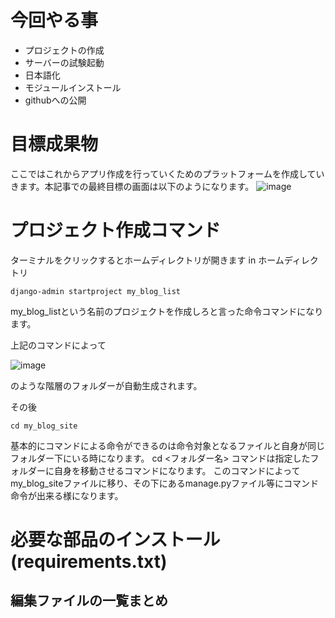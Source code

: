 # 今回やる事
- プロジェクトの作成
- サーバーの試験起動
- 日本語化
- モジュールインストール
- githubへの公開

# 目標成果物
ここではこれからアプリ作成を行っていくためのプラットフォームを作成していきます。本記事での最終目標の画面は以下のようになります。
![image](https://user-images.githubusercontent.com/79962572/127957935-eb279fee-c047-4505-889b-73f32a2b9a15.png)

# プロジェクト作成コマンド

ターミナルをクリックするとホームディレクトリが開きます
in ホームディレクトリ
```
django-admin startproject my_blog_list
```
my_blog_listという名前のプロジェクトを作成しろと言った命令コマンドになります。

上記のコマンドによって

![image](https://user-images.githubusercontent.com/79962572/127958918-0a88d0ff-b8aa-4517-9bba-ec4519deba26.png)




のような階層のフォルダーが自動生成されます。

その後
```
cd my_blog_site
```
基本的にコマンドによる命令ができるのは命令対象となるファイルと自身が同じフォルダー下にいる時になります。
cd <フォルダー名>
コマンドは指定したフォルダーに自身を移動させるコマンドになります。
このコマンドによってmy_blog_siteファイルに移り、その下にあるmanage.pyファイル等にコマンド命令が出来る様になります。

# 必要な部品のインストール(requirements.txt)




## 編集ファイルの一覧まとめ
